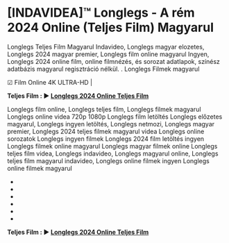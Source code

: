 # [INDAVIDEA]™ Longlegs - A rém 2024 Online (Teljes Film) Magyarul

Longlegs Teljes Film Magyarul Indavideo, Longlegs magyar elozetes, Longlegs 2024 magyar premier, Longlegs film online magyarul Ingyen, Longlegs 2024 online film, online filmnézés, és sorozat adatlapok, színész adatbázis magyarul regisztráció nélkül.
.
Longlegs Filmek magyarul

☑ Film Online 4K ULTRA-HD | 

**Teljes Film : ▶️ [Longlegs 2024 Online Teljes Film](https://maxstream-best.blogspot.com/2024/07/longlegs-rem-teljes.html)**



Longlegs film online,
Longlegs teljes film,
Longlegs filmek magyarul
Longlegs online videa 720p 1080p
Longlegs film letöltés
Longlegs előzetes magyarul,
Longlegs ingyen letöltés,
Longlegs netmozi,
Longlegs magyar premier,
Longlegs 2024 teljes filmek magyarul videa
Longlegs online sorozatok
Longlegs ingyen filmek
Longlegs 2024 film letöltés ingyen
Longlegs filmek online magyarul
Longlegs magyar filmek online
Longlegs teljes film videa,
Longlegs indavideo,
Longlegs magyarul online,
Longlegs teljes film magyarul indavideo,
Longlegs online filmek ingyen
Longlegs online filmek magyarul




-






-






-





-






-






-




**Teljes Film : ▶️ [Longlegs 2024 Online Teljes Film](https://maxstream-best.blogspot.com/2024/07/longlegs-rem-teljes.html)**
